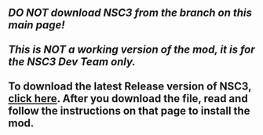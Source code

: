 ## ***DO NOT download NSC3 from the branch on this main page!<br/><br/>This is NOT a working version of the mod, it is for the NSC3 Dev Team only.***<br/><br/>**To download the latest Release version of NSC3, [click here](https://github.com/CaptainX3/NSC3-Mod/releases). After you download the file, read and follow the instructions on that page to install the mod.**
